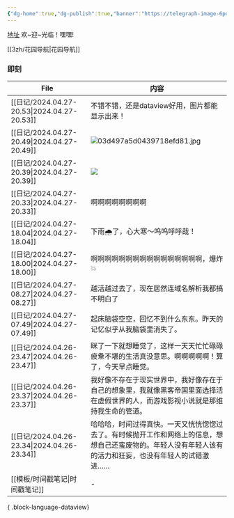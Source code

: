 ```yaml
---
{"dg-home":true,"dg-publish":true,"banner":"https://telegraph-image-6pq.pages.dev/file/b6559e64e9dc204cc5dd3.jpg","tags":["3zh","数字花园","主页","gardenEntry"],"permalink":"/3zh/3zh/","dgPassFrontmatter":true,"noteIcon":""}
---
```



<head>
<meta name="shenma-site-verification" content="9f4a23071eb178c10212ac1fc519d41d_1700668342">
</head>


[地址](https://sdfd-azc.pages.dev/)
欢~迎~光临！嘿嘿!

[[3zh/花园导航\|花园导航]]

### 即刻



| File                                         | 内容                                                                                    |
| -------------------------------------------- | ------------------------------------------------------------------------------------- |
| [[日记/2024.04.27-20.53\|2024.04.27-20.53]] | 不错不错，还是dataview好用，图片都能显示出来！                                                           |
| [[日记/2024.04.27-20.49\|2024.04.27-20.49]] | ![03d497a5d0439718efd81.jpg](https://tcakil.pages.dev/file/03d497a5d0439718efd81.jpg) |
| [[日记/2024.04.27-20.39\|2024.04.27-20.39]] | <img src="https://tcakil.pages.dev/file/a52bc6bcf30b6e263968d.jpg" />                 |
| [[日记/2024.04.27-20.33\|2024.04.27-20.33]] | 啊啊啊啊啊啊啊啊                                                                              |
| [[日记/2024.04.27-18.04\|2024.04.27-18.04]] | 下雨🌧️了，心大寒～呜呜呼呼哉！                                                                     |
| [[日记/2024.04.27-18.00\|2024.04.27-18.00]] | 啊啊啊啊啊啊啊啊啊啊啊啊啊啊啊啊，爆炸💥                                                                 |
| [[日记/2024.04.27-08.27\|2024.04.27-08.27]] | 越活越过去了，现在居然连域名解析我都搞不明白了                                                               |
| [[日记/2024.04.27-07.49\|2024.04.27-07.49]] | 起床脑袋空空，回忆不到什么东东。昨天的记忆似乎从我脑袋里消失了。                                                      |
| [[日记/2024.04.26-23.47\|2024.04.26-23.47]] | 眯了一下就想睡觉了，这样一天天忙忙碌碌疲惫不堪的生活真没意思。啊啊啊啊啊！算了，今天早点睡觉。                                       |
| [[日记/2024.04.26-23.37\|2024.04.26-23.37]] | 我好像不存在于现实世界中，我好像存在于自己的想象里，我就像黑客帝国里面选择活在虚假世界的人，而游戏影视小说就是那维持我生命的管道。                     |
| [[日记/2024.04.26-23.34\|2024.04.26-23.34]] | 哈哈哈，时间过得真快。一天又恍恍惚惚过去了。有时候抛开工作和网络上的信息，想想自己还蛮废物的。年轻人没有年轻人该有的活力和狂妄，也没有年轻人的试错激进……         |
| [[模板/时间戳笔记\|时间戳笔记]]                       | \-                                                                                    |

{ .block-language-dataview}





